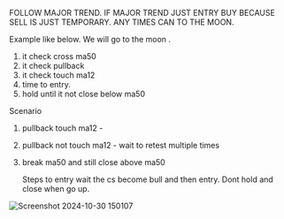 FOLLOW MAJOR TREND. IF MAJOR TREND JUST ENTRY BUY BECAUSE SELL IS JUST TEMPORARY. ANY TIMES CAN TO THE MOON.


Example like below. We will go to the moon .

1. it check cross ma50
2. it check pullback
3. it check touch ma12
4. time to entry.
5. hold until it not close below ma50

Scenario
1. pullback touch ma12 - 
2. pullback not touch ma12 - wait to retest multiple times
3. break ma50 and still close above ma50

   Steps to entry
   wait the cs become bull and then entry.
   Dont hold and close when go up.
   
![Screenshot 2024-10-30 150107](https://github.com/user-attachments/assets/0cb640e7-2a28-4df3-ad0b-1007100e4363)
